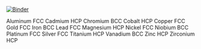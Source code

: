
[![Binder](https://mybinder.org/badge_logo.svg)](https://mybinder.org/v2/gh/UCL-DDMD/ASE-Tutorials-/master?filepath=notebooks)







Aluminum    FCC
Cadmium     HCP
Chromium    BCC
Cobalt      HCP
Copper      FCC
Gold        FCC
Iron        BCC
Lead        FCC
Magnesium   HCP
Nickel      FCC
Niobium     BCC
Platinum    FCC
Silver      FCC
Titanium    HCP
Vanadium    BCC
Zinc        HCP
Zirconium   HCP












